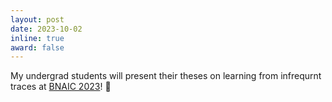 ```yaml
---
layout: post
date: 2023-10-02
inline: true
award: false
---
```


My undergrad students will present their theses on learning from infrequrnt traces at [BNAIC 2023](https://bnaic2023.tudelft.nl/)! :scroll: